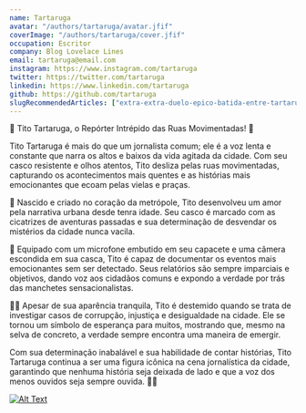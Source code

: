 ```yaml
---
name: Tartaruga
avatar: "/authors/tartaruga/avatar.jfif"
coverImage: "/authors/tartaruga/cover.jfif"
occupation: Escritor
company: Blog Lovelace Lines
email: tartaruga@email.com
instagram: https://www.instagram.com/tartaruga
twitter: https://twitter.com/tartaruga
linkedin: https://www.linkedin.com/tartaruga
github: https://github.com/tartaruga
slugRecommendedArticles: ["extra-extra-duelo-epico-batida-entre-tartarugas-em-baixa-velocidade-sacode-a-comunidade", "misterio-felino-gato-com-dupla-vida-deixa-duas-familias-em-choque", "a-galinha-filosofa-e-o-conflito-existencial-quem-veio-primeiro-o-ovo-ou-a-galinha"]
---
```


📰 Tito Tartaruga, o Repórter Intrépido das Ruas Movimentadas! 🌆

Tito Tartaruga é mais do que um jornalista comum; ele é a voz lenta e constante que narra os altos e baixos da vida agitada da cidade. Com seu casco resistente e olhos atentos, Tito desliza pelas ruas movimentadas, capturando os acontecimentos mais quentes e as histórias mais emocionantes que ecoam pelas vielas e praças.

🐢 Nascido e criado no coração da metrópole, Tito desenvolveu um amor pela narrativa urbana desde tenra idade. Seu casco é marcado com as cicatrizes de aventuras passadas e sua determinação de desvendar os mistérios da cidade nunca vacila.

🎥 Equipado com um microfone embutido em seu capacete e uma câmera escondida em sua casca, Tito é capaz de documentar os eventos mais emocionantes sem ser detectado. Seus relatórios são sempre imparciais e objetivos, dando voz aos cidadãos comuns e expondo a verdade por trás das manchetes sensacionalistas.

🕵️‍♂️ Apesar de sua aparência tranquila, Tito é destemido quando se trata de investigar casos de corrupção, injustiça e desigualdade na cidade. Ele se tornou um símbolo de esperança para muitos, mostrando que, mesmo na selva de concreto, a verdade sempre encontra uma maneira de emergir.

Com sua determinação inabalável e sua habilidade de contar histórias, Tito Tartaruga continua a ser uma figura icônica na cena jornalística da cidade, garantindo que nenhuma história seja deixada de lado e que a voz dos menos ouvidos seja sempre ouvida. 📣📰

[![Alt Text](https://img.youtube.com/vi/LrREvP6wlRY/0.jpg)](https://www.youtube.com/watch?v=dQw4w9WgXcQ)